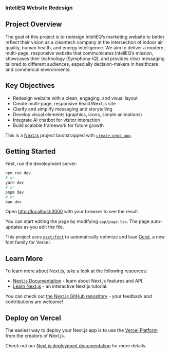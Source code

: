 ### InteliEQ Website Redesign
## Project Overview

The goal of this project is to redesign InteliEQ’s marketing website to better reflect their vision as a cleantech company at the intersection of indoor air quality, human health, and energy intelligence.
We aim to deliver a modern, multi-page, responsive website that communicates InteliEQ’s mission, showcases their technology (Symphony-iQ), and provides clear messaging tailored to different audiences, especially decision-makers in healthcare and commercial environments.

## Key Objectives

- Redesign website with a clean, engaging, and visual layout
- Create multi-page, responsive React/Next.js site
- Clarify and simplify messaging and storytelling
- Develop visual elements (graphics, icons, simple animations)
- Integrate AI chatbot for visitor interaction
- Build scalable framework for future growth

This is a [Next.js](https://nextjs.org) project bootstrapped with [`create-next-app`](https://nextjs.org/docs/app/api-reference/cli/create-next-app).

## Getting Started

First, run the development server:

```bash
npm run dev
# or
yarn dev
# or
pnpm dev
# or
bun dev
```

Open [http://localhost:3000](http://localhost:3000) with your browser to see the result.

You can start editing the page by modifying `app/page.tsx`. The page auto-updates as you edit the file.

This project uses [`next/font`](https://nextjs.org/docs/app/building-your-application/optimizing/fonts) to automatically optimize and load [Geist](https://vercel.com/font), a new font family for Vercel.

## Learn More

To learn more about Next.js, take a look at the following resources:

- [Next.js Documentation](https://nextjs.org/docs) - learn about Next.js features and API.
- [Learn Next.js](https://nextjs.org/learn) - an interactive Next.js tutorial.

You can check out [the Next.js GitHub repository](https://github.com/vercel/next.js) - your feedback and contributions are welcome!

## Deploy on Vercel

The easiest way to deploy your Next.js app is to use the [Vercel Platform](https://vercel.com/new?utm_medium=default-template&filter=next.js&utm_source=create-next-app&utm_campaign=create-next-app-readme) from the creators of Next.js.

Check out our [Next.js deployment documentation](https://nextjs.org/docs/app/building-your-application/deploying) for more details.
